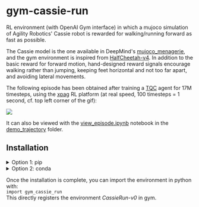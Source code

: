# gym-cassie-run
RL environment (with OpenAI Gym interface) in which a mujoco simulation of Agility Robotics' Cassie robot is rewarded for walking/running forward as fast as possible.

The Cassie model is the one available in DeepMind's [mujoco_menagerie](https://github.com/deepmind/mujoco_menagerie), and the gym environment is inspired from 
[HalfCheetah-v4](https://github.com/openai/gym/blob/master/gym/envs/mujoco/half_cheetah_v4.py). In addition to the basic reward for forward motion, hand-designed reward signals 
encourage walking rather than jumping, keeping feet horizontal and not too far apart, and avoiding lateral movements.

The following episode has been obtained after training a [TQC](https://arxiv.org/abs/2005.04269) agent for 17M timesteps, using the [xpag](https://github.com/perrin-isir/xpag) RL platform (at real speed, 100 timesteps = 1 second, cf. top left corner of the gif):

![](episode.gif)

It can also be viewed with the [view_episode.ipynb](https://github.com/perrin-isir/gym-cassie-run/blob/main/demo_trajectory/view_episode.ipynb) notebook in the [demo_trajectory](https://github.com/perrin-isir/gym-cassie-run/blob/main/demo_trajectory/) folder.

## Installation

<details><summary>Option 1: pip</summary>
<p>

    pip install git+https://github.com/perrin-isir/gym-cassie-run

</p>
</details>

<details><summary>Option 2: conda</summary>
<p>

    git clone https://github.com/perrin-isir/gym-cassie-run.git
    cd gym-cassie-run

Choose a conda environmnent name, for instance `cassierunenv`.  
The following command creates the `cassierunenv` environment with the requirements listed in [environment.yaml](environment.yaml):

    conda env create --name cassierunenv --file environment.yaml

If you prefer to update an existing environment (`existing_env`):

    conda env update --name existing_env --file environment.yml

To activate the `cassierunenv` environment:

    conda activate cassierunenv

Finally, to install the *gym-cassie-run* library in the activated virtual environment:

    pip install -e .

</p>
</details>

Once the installation is complete, you can import the environment in python with:  
```import gym_cassie_run```  
This directly registers the environment *CassieRun-v0* in gym.
